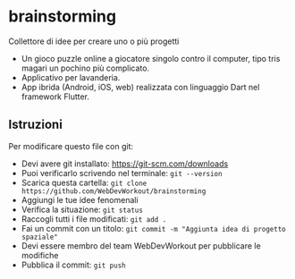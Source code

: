 # brainstorming
Collettore di idee per creare uno o più progetti

- Un gioco puzzle online a giocatore singolo contro il computer, tipo tris magari un pochino più complicato.
- Applicativo per lavanderia.
- App ibrida (Android, iOS, web) realizzata con linguaggio Dart nel framework Flutter.

## Istruzioni
Per modificare questo file con git:
- Devi avere git installato: https://git-scm.com/downloads
- Puoi verificarlo scrivendo nel terminale: `git --version`
- Scarica questa cartella: `git clone https://github.com/WebDevWorkout/brainstorming` 
- Aggiungi le tue idee fenomenali
- Verifica la situazione: `git status`
- Raccogli tutti i file modificati: `git add .`
- Fai un commit con un titolo: `git commit -m "Aggiunta idea di progetto spaziale"`
- Devi essere membro del team WebDevWorkout per pubblicare le modifiche
- Pubblica il commit: `git push`
